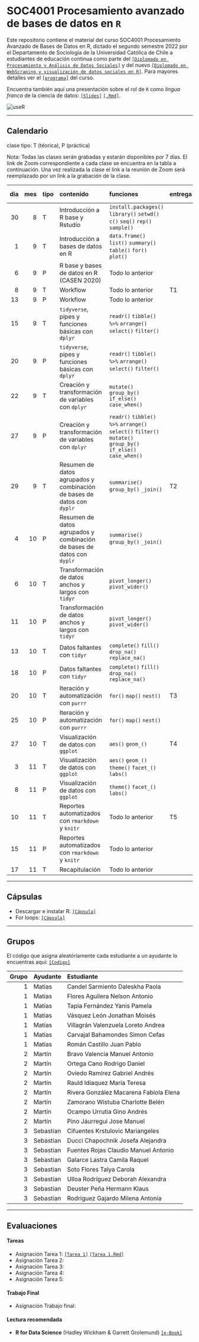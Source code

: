 # SOC4001 Procesamiento avanzado de bases de datos en `R`
Este repositorio contiene el material del curso SOC4001 Procesamiento Avanzado de Bases de Datos en R, dictado el segundo semestre 2022 por el Departamento de Sociología de la Universidad Católica de Chile a estudiantes de educación continua como parte del [`[Diplomado en Procesamiento y Análisis de Datos Sociales]`](https://educacioncontinua.uc.cl/41343-ficha-diplomado-en-procesamiento-y-analisis-de-datos-sociales) y del nuevo [`[Diplomado en WebScraping y visualización de datos sociales en R]`](https://educacioncontinua.uc.cl/43873-ficha-diplomado-en-webscraping-y-visualizacion-de-datos-sociales-en-r). Para mayores detalles ver el [`[programa]`](files/syllabus_soc4001.pdf) del curso.

Encuentra también aquí una presentación sobre el rol de `R` como *lingua franca* de la ciencia de datos: [`[Slides]`](https://mebucca.github.io/dar_soc4001/slides/presentation/presentation#1) [`[.Rmd]`](slides/presentation/presentation.Rmd). 


![useR](files/useR.png)

---
## Calendario

clase tipo: T (téorica), P (práctica)

Nota: Todas las clases serán grabadas y estarán disponibles por 7 días. El link de Zoom correspondiente a cada clase se encuentra en la tabla a continuación. Una vez realizada la clase el link a la reunión de Zoom será reemplazado por un link a la grabación de la clase. 

| dia  | mes  | tipo  | contenido                                                               | funciones                                                                                                       | entrega  | link/grabación zoom                                                                                | material                                                                                                                                                                                                                                     |
| ---: | ---: | :---- | :---------------------------------------------------------------------- | :-------------------------------------------------------------------------------------------------------------- | :------- | :-----------------------------------------------                                                   | :--------------------------- 
| 30   | 8    | T     | Introducción a R base y Rstudio                                              | `install.packages()` `library()` `setwd()` `c()` `seq()` `rep()` `sample()`                                     |          | [`[Todos]`](https://puc.zoom.us/rec/play/xJoO0RWMrmxX_OrQ6ow0_JTPp2Ybjmqct6qI0IB6_qxeg9P1Ccb6PiXT1NfA2eclj1rN4X9-fi8b7gwf.l4N-2FW3pJ87Geui?continueMode=true&_x_zm_rtaid=lXAg96GJSaGCfp7jdyGJGQ.1661955083378.8d2340f17a2904f095e8be692b22ab9b&_x_zm_rhtaid=109)                                                                                      | [`[Slides]`](https://mebucca.github.io/dar_soc4001/slides/class_1/class_1#1) [`[.Rmd]`](slides/class_1/class_1.Rmd)                                                                                                                          |
| 1    | 9    | T     | Introducción a bases de datos en R                                      | `data.frame()` `list()` `summary()` `table()` `for()` `plot()`                                                  |          | [`[Todos]`](https://puc.zoom.us/rec/play/esgn-jJ1E7FL7qcrDARO6cI3xog-vk-kc3HvG4Za-h95Ewh3-SyO_rNJSuUprUiCFVSq0PTYvge5xLFk.6Bqxe-J9VA4Mf0sf?continueMode=true&_x_zm_rtaid=pOYnpNx6SEi2Jy4_7YVm8A.1662124066643.7480cd2fcf7623e622a0d86260c135ca&_x_zm_rhtaid=471)                                                                                      | [`[Slides]`](https://mebucca.github.io/dar_soc4001/slides/class_2/class_2#1) [`[.Rmd]`](slides/class_2/class_2.Rmd)                                                                                                                          |
| 6    | 9    | P     | R base y bases de datos en R (CASEN 2020)                         | Todo lo anterior                                             |          | [`[G1]`](https://puc.zoom.us/rec/share/QVlftzZIJRGn6QhvtEPn9zULnGVlbbHOV6hRUAjM9dEYWULs5ytwtyJuNxYXaM7V.rq32AtbX0jj-Ru1w)   [`[G2]`](https://puc.zoom.us/j/82888550392) [`[G3]`](https://puc.zoom.us/j/86505510028?pwd=QURDejdaTThybzhnM1JGR1lRNDE4dz09)                                                              | [`[RScript]`](slides/class_3/class_3.R)  [`[Casen2020]`](http://observatorio.ministeriodesarrollosocial.gob.cl/encuesta-casen-en-pandemia-2020)                                                                                              |
| 8    | 9    | T     | Workflow                                                               | Todo lo anterior                                                                                                | T1       | [`[Todos]`](https://puc.zoom.us/rec/play/fUQOBpgaR8JfX1kqttpQbGzR3jBz2Oa0uKB7lfOwAbA83nyuxjckUT48siaxA2F464Y7fgQg6RwDkI43.ZcWPJmOJw4bhGAo9?continueMode=true&_x_zm_rtaid=v56x1NU5RlSztPdY8xbS8A.1663071028373.4aafa3b6093865e56601934df6224d1c&_x_zm_rhtaid=314))                                                                                      | [`[Archivos]`](slides/class_4/workflow.zip)                                                                                                                                                                                                     |
| 13    | 9    | P     | Workflow                                                                | Todo lo anterior                                                                                                |          | [`[G1]`](https://puc.zoom.us/j/88646807675?pwd=bW91bGlZMTU0S2hpU2MxYk9yRldHdz09) [`[G2]`](https://puc.zoom.us/j/88268681379) [`[G3]`]()                                                                   | [`[Archivos]`](slides/class_4/workflow_ta.zip)                                                                                                                                                                                                  |
| 15   | 9    | T     | `tidyverse`, pipes y funciones básicas con `dplyr`                      | `readr()` `tibble()` `%>%` `arrange()` `select()` `filter()`                                                    |          | [`[Todos]`](https://puc.zoom.us/j/81586534478?pwd=Q2Zhc3Ztb080eTN6UXpnQjZ1K1NHQT09)                                                                                      | [`[Slides]`](https://mebucca.github.io/dar_soc4001/slides/class_5/class_5#1) [`[.Rmd]`](slides/class_5/class_5.Rmd)                                                                                                                          |
| 20   | 9    | P     | `tidyverse`, pipes y funciones básicas con `dplyr`                      | `readr()` `tibble()` `%>%` `arrange()` `select()` `filter()`                                                    |          | [`[Todos]`](https://puc.zoom.us/j/81586534478?pwd=Q2Zhc3Ztb080eTN6UXpnQjZ1K1NHQT09)                                                                                      | [`[Slides]`](https://mebucca.github.io/dar_soc4001/slides/class_5/class_5#1) [`[.Rmd]`](slides/class_5/class_5.Rmd)                                                                                                                          |
| 22   | 9    | T     | Creación y transformación de variables con `dplyr`                      | `mutate()` `group_by()` `if_else()` `case_when()`                                                               |          | [`[Todos]`](https://puc.zoom.us/j/81586534478?pwd=Q2Zhc3Ztb080eTN6UXpnQjZ1K1NHQT09)                                                                                      | [`[Slides]`](https://mebucca.github.io/dar_soc4001/slides/class_6/class_6#1) [`[.Rmd]`](slides/class_6/class_6.Rmd)                                                                                                                          |
| 27   | 9    | P     | Creación y transformación de variables con `dplyr`                      | `readr()` `tibble()` `%>%` `arrange()` `select()` `filter()` `mutate()` `group_by()` `if_else()` `case_when()`  |          | [`[G1]`](https://puc.zoom.us/j/88646807675?pwd=bW91bGlZMTU0S2hpU2MxYk9yRldHdz09) [`[G2]`](https://puc.zoom.us/j/88268681379) [`[G3]`]()                                                                   | [`[RScript]`](slides/class_6/class_6.R) [`[Data]`](https://github.com/mebucca/dar_soc4001/blob/master/slides/class_6/sample_casen2017.csv)                                                                                                   |
| 29   | 9    | T     | Resumen de datos agrupados y combinación de bases de datos con `dyplr`  | `summarise()` `group_by()` `_join()`                                                                            | T2       | [`[Todos]`](https://puc.zoom.us/j/81586534478?pwd=Q2Zhc3Ztb080eTN6UXpnQjZ1K1NHQT09)                                                                                      | [`[Slides]`](https://mebucca.github.io/dar_soc4001/slides/class_7/class_7#1) [`[.Rmd]`](slides/class_7/class_7.Rmd)                                                                                                                          |
| 4   | 10    | P     | Resumen de datos agrupados y combinación de bases de datos con `dyplr`  | `summarise()` `group_by()` `_join()`                                                                            |          | [`[G1]`](https://puc.zoom.us/j/88646807675?pwd=bW91bGlZMTU0S2hpU2MxYk9yRldHdz09) [`[G2]`](https://puc.zoom.us/j/88268681379) [`[G3]`]()                                  | [`[RScript]`](slides/class_7/class_7.R) [`[Data]`](https://github.com/mebucca/dar_soc4001/blob/master/slides/class_6/sample_casen2017.csv)                                                                                                   |
| 6    | 10   | T     | Transformación de datos anchos y largos con `tidyr`                     | `pivot_longer()` `pivot_wider()`                                                                                |          | [`[Todos]`](https://puc.zoom.us/j/81586534478?pwd=Q2Zhc3Ztb080eTN6UXpnQjZ1K1NHQT09)                                                                                      | [`[Slides]`](https://mebucca.github.io/dar_soc4001/slides/class_9/class_9#1) [`[.Rmd]`](slides/class_9/class_9.Rmd)                                                                                                                          |
| 11    | 10   | P     | Transformación de datos anchos y largos con `tidyr`                     | `pivot_longer()` `pivot_wider()`                                                                                |          | [`[G1]`](https://puc.zoom.us/j/88646807675?pwd=bW91bGlZMTU0S2hpU2MxYk9yRldHdz09) [`[G2]`](https://puc.zoom.us/j/88268681379) [`[G3]`]() | [`[Ejercicio]`](https://mebucca.github.io/dar_soc4001/slides/class_9/ejercicio_practico#1)                                                                                                                                                   |
| 13   | 10   | T     | Datos faltantes con `tidyr`                                             | `complete()` `fill()` `drop_na()` `replace_na()`                                                                |          | [`[Todos]`](https://puc.zoom.us/j/81586534478?pwd=Q2Zhc3Ztb080eTN6UXpnQjZ1K1NHQT09)                                                                                      | [`[Slides]`](https://mebucca.github.io/dar_soc4001/slides/class_10/class_10#1) [`[.Rmd]`](slides/class_10/class_10.Rmd) [`[RScript]`](slides/class_10/class_10.R)                                                                            |
| 18   | 10   | P     | Datos faltantes con `tidyr`                                             | `complete()` `fill()` `drop_na()` `replace_na()`                                                                |          | [`[G1]`](https://puc.zoom.us/j/88646807675?pwd=bW91bGlZMTU0S2hpU2MxYk9yRldHdz09) [`[G2]`](https://puc.zoom.us/j/88268681379) [`[G3]`]()                                                                              | [`[Ejercicio]`](https://mebucca.github.io/dar_soc4001/slides/class_10/ejercicio_practico#1)                                                                                                                                                  |
| 20   | 10  | T     | Iteración y automatización con `purrr`                                  | `for()` `map()` `nest()`                                                                                        | T3       | [`[Todos]`](https://puc.zoom.us/j/81586534478?pwd=Q2Zhc3Ztb080eTN6UXpnQjZ1K1NHQT09)                                                                                      | [`[Slides]`](https://mebucca.github.io/dar_soc4001/slides/class_13/class_13#1) [`[.Rmd]`](slides/class_13/class_13.Rmd)                                                                                                                      |
| 25    | 10   | P     | Iteración y automatización con `purrr`                                  | `for()` `map()` `nest()`                                                                                        |          | [`[G1]`](https://puc.zoom.us/j/88646807675?pwd=bW91bGlZMTU0S2hpU2MxYk9yRldHdz09) [`[G2]`](https://puc.zoom.us/j/88268681379) [`[G3]`]()                                                                   | [`[Ejercicio]`](https://mebucca.github.io/dar_soc4001/slides/class_13/ejercicio_practico#1)                                                                                                                                                  |
| 27   | 10   | T     | Visualización de datos con `ggplot`                                     | `aes()` `geom_()`                                                                                               | T4       | [`[Todos]`](https://puc.zoom.us/j/81586534478?pwd=Q2Zhc3Ztb080eTN6UXpnQjZ1K1NHQT09)                                                                                      | [`[Slides]`](https://mebucca.github.io/dar_soc4001/slides/class_11/class_11#1) [`[.Rmd]`](slides/class_11/class_11.Rmd) [`[RScript]`](slides/class_11/class_11.R)                                                                            |
| 3   | 11   | T     | Visualización de datos con `ggplot`                                     | `aes()` `geom_()` `theme()` `facet_()` `labs()`                                                                 |          | [`[Todos]`](https://puc.zoom.us/j/81586534478?pwd=Q2Zhc3Ztb080eTN6UXpnQjZ1K1NHQT09)                                                                                      | [`[Slides]`](https://mebucca.github.io/dar_soc4001/slides/class_12/class_12#1) [`[.Rmd]`](slides/class_12/class_12.Rmd)                                                                                                                      |
| 8   | 11   | P     | Visualización de datos con `ggplot`                                     | `theme()` `facet_()` `labs()`                                                                                   |          | [`[G1]`](https://puc.zoom.us/j/88646807675?pwd=bW91bGlZMTU0S2hpU2MxYk9yRldHdz09) [`[G2]`](https://puc.zoom.us/j/88268681379) [`[G3]`]()                                                                   | [`[Ejercicio]`](https://mebucca.github.io/dar_soc4001/slides/class_11/ejercicio_practico#1)                                                                                                                                                  |
| 10    | 11   | T     | Reportes automatizados con `rmarkdown` y `knitr`                        | Todo lo anterior                                                                                                | T5       | [`[Todos]`](https://puc.zoom.us/j/81586534478?pwd=Q2Zhc3Ztb080eTN6UXpnQjZ1K1NHQT09)                                                                                      | [`[Slides]`](https://mebucca.github.io/dar_soc4001/slides/class_15/class_15#1) [`[.Rmd]`](slides/class_15/class_15.Rmd) [`[Template.Rmd]`](slides/class_15/class_15_template.Rmd)  [`[Template.pdf]`](slides/class_15/class_15_template.pdf) |
| 15   | 11   | P     | Reportes automatizados con `rmarkdown` y `knitr`                        | Todo lo anterior                                                                                                |          | [`[G1]`](https://puc.zoom.us/j/88646807675?pwd=bW91bGlZMTU0S2hpU2MxYk9yRldHdz09) [`[G2]`](https://puc.zoom.us/j/88268681379)    [`[G3]`](h)                                                                          | [`[Ejercicio]`](slides/class_15/ejercicio_practico.pdf)[`[Datos]`](slides/class_4/workflow/data/ESS8_subset.dta)                                                                                                                             |
| 17   | 11   | T     | Recapitulación                                                          | Todo lo anterior                                                                                                |          | [`[Todos]`](https://puc.zoom.us/j/81586534478?pwd=Q2Zhc3Ztb080eTN6UXpnQjZ1K1NHQT09)                                                                                      | [`[Archivos]`](slides/class_16/workflow_adv.zip)                                                                                                                                                                                             |


---

## Cápsulas

- Descargar e instalar R: [`[Cápsula]`](https://www.youtube.com/watch?v=805yKZSQaj8)
- For loops: [`[Cápsula]`](https://www.youtube.com/watch?v=Jg473dyiahY)

---

## Grupos

El código que asigna aleatóriamente cada estudiante a un ayudante lo encuentras aquí: [`[Codigo]`](files/student2ta.R)

| Grupo|Ayudante  |Estudiante                             |
|-----:|:---------|:--------------------------------------|
|     1|Matias    |Candel Sarmiento Daleskha Paola        |
|     1|Matias    |Flores Aguilera Nelson Antonio         |
|     1|Matias    |Tapia Fernández Yanis Pamela           |
|     1|Matias    |Vásquez León Jonathan Moisés           |
|     1|Matias    |Villagrán Valenzuela Loreto Andrea     |
|     1|Matias    |Carvajal Bahamondes Simon Cefas        |
|     1|Matias    |Román Castillo Juan Pablo              |
|     2|Martín    |Bravo Valencia Manuel Antonio          |
|     2|Martín    |Ortega Cano Rodrigo Daniel             |
|     2|Martín    |Oviedo Ramírez Gabriel Andrés          |
|     2|Martín    |Rauld Idiaquez María Teresa            |
|     2|Martín    |Rivera González Macarena Fabiola Elena |
|     2|Martín    |Zamorano Wistuba Charlotte Belén       |
|     2|Martín    |Ocampo Urrutia Gino Andrés             |
|     2|Martín    |Pino Jáurregui Jose Manuel             |
|     3|Sebastian |Cifuentes Krstulovic Mariangeles       |
|     3|Sebastian |Ducci Chapochnik Josefa Alejandra      |
|     3|Sebastian |Fuentes Rojas Claudio Manuel Antonio   |
|     3|Sebastian |Galarce Lastra Camila Raquel           |
|     3|Sebastian |Soto Flores Talya Carola               |
|     3|Sebastian |Ulloa Rodríguez Deborah Alexandra      |
|     3|Sebastian |Deuster Peña Hermann Klaus             |
|     3|Sebastian |Rodriguez Gajardo Milena Antonia       |


---

## Evaluaciones 

#### Tareas 

- Asignación Tarea 1: [`[Tarea 1]`](homework/t_1.pdf) [`[Tarea 1.Rmd]`](homework/t_1.Rmd)
- Asignación Tarea 2: 
- Asignación Tarea 3: 
- Asignación Tarea 4: 
- Asignación Tarea 5: 


#### Trabajo Final

- Asignación Trabajo final: 



#### Lectura recomendada

- **R for Data Science** (Hadley Wickham & Garrett Grolemund) [`[e-Book]`](https://r4ds.had.co.nz/)




